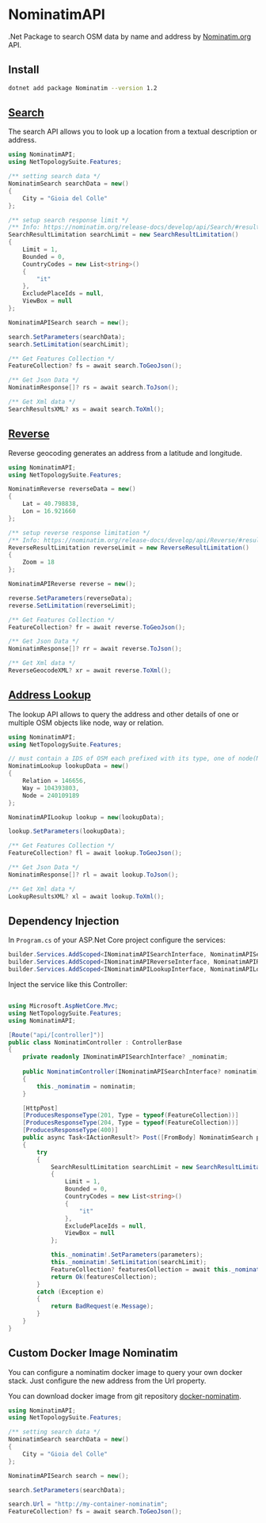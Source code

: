 # NominatimAPI

.Net Package to search OSM data by name and address by [Nominatim.org](https://nominatim.org) API.

## Install

```bash
dotnet add package Nominatim --version 1.2
```

## [Search](https://nominatim.org/release-docs/develop/api/Search/)

The search API allows you to look up a location from a textual description or address.

```C#
using NominatimAPI;
using NetTopologySuite.Features;

/** setting search data */
NominatimSearch searchData = new()
{
    City = "Gioia del Colle"
};

/** setup search response limit */
/** Info: https://nominatim.org/release-docs/develop/api/Search/#result-limitation */
SearchResultLimitation searchLimit = new SearchResultLimitation()
{
    Limit = 1,
    Bounded = 0,
    CountryCodes = new List<string>()
    {
        "it"
    },
    ExcludePlaceIds = null,
    ViewBox = null
};

NominatimAPISearch search = new();

search.SetParameters(searchData);
search.SetLimitation(searchLimit);

/** Get Features Collection */
FeatureCollection? fs = await search.ToGeoJson();

/** Get Json Data */
NominatimResponse[]? rs = await search.ToJson();

/** Get Xml data */
SearchResultsXML? xs = await search.ToXml();

```

## [Reverse](https://nominatim.org/release-docs/develop/api/Reverse/)

Reverse geocoding generates an address from a latitude and longitude.

```C#
using NominatimAPI;
using NetTopologySuite.Features;

NominatimReverse reverseData = new()
{
    Lat = 40.798838,
    Lon = 16.921660
};

/** setup reverse response limitation */
/** Info: https://nominatim.org/release-docs/develop/api/Reverse/#result-limitation */
ReverseResultLimitation reverseLimit = new ReverseResultLimitation()
{
    Zoom = 18
};

NominatimAPIReverse reverse = new();

reverse.SetParameters(reverseData);
reverse.SetLimitation(reverseLimit);

/** Get Features Collection */
FeatureCollection? fr = await reverse.ToGeoJson();

/** Get Json Data */
NominatimResponse[]? rr = await reverse.ToJson();

/** Get Xml data */
ReverseGeocodeXML? xr = await reverse.ToXml();

```

## [Address Lookup](https://nominatim.org/release-docs/develop/api/Lookup/)

The lookup API allows to query the address and other details of one or multiple OSM objects like node, way or relation.

```C#
using NominatimAPI;
using NetTopologySuite.Features;

// must contain a IDS of OSM each prefixed with its type, one of node(N), way(W) or relation(R)
NominatimLookup lookupData = new()
{
    Relation = 146656,
    Way = 104393803,
    Node = 240109189
};

NominatimAPILookup lookup = new(lookupData);

lookup.SetParameters(lookupData);

/** Get Features Collection */
FeatureCollection? fl = await lookup.ToGeoJson();

/** Get Json Data */
NominatimResponse[]? rl = await lookup.ToJson();

/** Get Xml data */
LookupResultsXML? xl = await lookup.ToXml();

```

## Dependency Injection

In `Program.cs` of your ASP.Net Core project configure the services:

```C#
builder.Services.AddScoped<INominatimAPISearchInterface, NominatimAPISearch>();
builder.Services.AddScoped<INominatimAPIReverseInterface, NominatimAPIReverse>();
builder.Services.AddScoped<INominatimAPILookupInterface, NominatimAPILookup>();
```

Inject the service like this Controller:

```C#

using Microsoft.AspNetCore.Mvc;
using NetTopologySuite.Features;
using NominatimAPI;

[Route("api/[controller]")]
public class NominatimController : ControllerBase
{
    private readonly INominatimAPISearchInterface? _nominatim;
    
    public NominatimController(INominatimAPISearchInterface? nominatim)
    {
        this._nominatim = nominatim;
    }

    [HttpPost]
    [ProducesResponseType(201, Type = typeof(FeatureCollection))]
    [ProducesResponseType(204, Type = typeof(FeatureCollection))]
    [ProducesResponseType(400)]
    public async Task<IActionResult?> Post([FromBody] NominatimSearch parameters)
    {
        try
        {
            SearchResultLimitation searchLimit = new SearchResultLimitation()
            {
                Limit = 1,
                Bounded = 0,
                CountryCodes = new List<string>()
                {
                    "it"
                },
                ExcludePlaceIds = null,
                ViewBox = null
            };

            this._nominatim!.SetParameters(parameters);
            this._nominatim!.SetLimitation(searchLimit);
            FeatureCollection? featuresCollection = await this._nominatim.ToGeoJson();
            return Ok(featuresCollection);
        }
        catch (Exception e)
        {
            return BadRequest(e.Message);
        }
    }
}
```

## Custom Docker Image Nominatim

You can configure a nominatim docker image to query your own docker stack. Just configure the new address from the Url property.

You can download docker image from git repository [docker-nominatim](https://github.com/gzileni/docker-nominatim).

```C#
using NominatimAPI;
using NetTopologySuite.Features;

/** setting search data */
NominatimSearch searchData = new()
{
    City = "Gioia del Colle"
};

NominatimAPISearch search = new();

search.SetParameters(searchData);

search.Url = "http://my-container-nominatim";
FeatureCollection? fs = await search.ToGeoJson();
```

